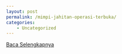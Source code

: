 ```yaml
---
layout: post
permalink: /mimpi-jahitan-operasi-terbuka/
categories:
    - Uncategorized
---
```


[Baca Selengkapnya](/05)